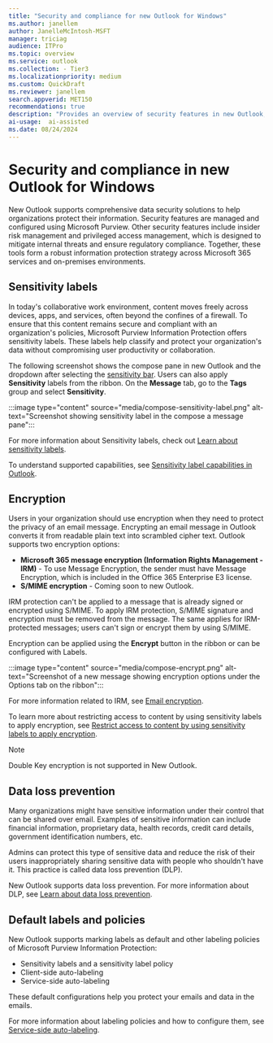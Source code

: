 ```yaml
---  
title: "Security and compliance for new Outlook for Windows"   
ms.author: janellem  
author: JanelleMcIntosh-MSFT
manager: triciag
audience: ITPro
ms.topic: overview
ms.service: outlook  
ms.collection: - Tier3
ms.localizationpriority: medium 
ms.custom: QuickDraft  
ms.reviewer: janellem  
search.appverid: MET150 
recommendations: true
description: "Provides an overview of security features in new Outlook, and guidance for how to configure them."
ai-usage:  ai-assisted  
ms.date: 08/24/2024 
---  
```


# Security and compliance in new Outlook for Windows

New Outlook supports comprehensive data security solutions to help organizations protect their information. Security features are managed and configured using Microsoft Purview. Other security features include insider risk management and privileged access management, which is designed to mitigate internal threats and ensure regulatory compliance. Together, these tools form a robust information protection strategy across Microsoft 365 services and on-premises environments.

## Sensitivity labels

In today's collaborative work environment, content moves freely across devices, apps, and services, often beyond the confines of a firewall. To ensure that this content remains secure and compliant with an organization's policies, Microsoft Purview Information Protection offers sensitivity labels. These labels help classify and protect your organization's data without compromising user productivity or collaboration.

The following screenshot shows the compose pane in new Outlook and the dropdown after selecting the [sensitivity bar](/purview/sensitivity-labels-office-apps#sensitivity-bar). Users can also apply **Sensitivity** labels from the ribbon. On the **Message** tab, go to the **Tags** group and select **Sensitivity**.

:::image type="content" source="media/compose-sensitivity-label.png" alt-text="Screenshot showing sensitivity label in the compose a message pane":::

For more information about Sensitivity labels, check out [Learn about sensitivity labels](/purview/sensitivity-labels).

To understand supported capabilities, see [Sensitivity label capabilities in Outlook](/purview/sensitivity-labels-versions#sensitivity-label-capabilities-in-outlook).

## Encryption

Users in your organization should use encryption when they need to protect the privacy of an email message. Encrypting an email message in Outlook converts it from readable plain text into scrambled cipher text. Outlook supports two encryption options:

- **Microsoft 365 message encryption (Information Rights Management - IRM)** - To use Message Encryption, the sender must have Message Encryption, which is included in the Office 365 Enterprise E3 license.
- **S/MIME encryption** - Coming soon to new Outlook.

IRM protection can't be applied to a message that is already signed or encrypted using S/MIME. To apply IRM protection, S/MIME signature and encryption must be removed from the message. The same applies for IRM-protected messages; users can't sign or encrypt them by using S/MIME.

Encryption can be applied using the **Encrypt** button in the ribbon or can be configured with Labels.

:::image type="content" source="media/compose-encrypt.png" alt-text="Screenshot of a new message showing encryption options under the Options tab on the ribbon":::

For more information related to IRM, see [Email encryption](/purview/email-encryption).

To learn more about restricting access to content by using sensitivity labels to apply encryption, see [Restrict access to content by using sensitivity labels to apply encryption](/purview/encryption-sensitivity-labels).

> [!NOTE]
> Double Key encryption is not supported in New Outlook.

## Data loss prevention

Many organizations might have sensitive information under their control that can be shared over email. Examples of sensitive information can include financial information, proprietary data, health records, credit card details, government identification numbers, etc.

Admins can protect this type of sensitive data and reduce the risk of their users inappropriately sharing sensitive data with people who shouldn't have it. This practice is called data loss prevention (DLP).

New Outlook supports data loss prevention. For more information about DLP, see [Learn about data loss prevention](/purview/dlp-learn-about-dlp).

## Default labels and policies

New Outlook supports marking labels as default and other labeling policies of Microsoft Purview Information Protection:

- Sensitivity labels and a sensitivity label policy
- Client-side auto-labeling
- Service-side auto-labeling

These default configurations help you protect your emails and data in the emails.

For more information about labeling policies and how to configure them, see [Service-side auto-labeling](/purview/mip-easy-trials#service-side-auto-labeling).